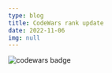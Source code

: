 ```yaml
---
type: blog
title: CodeWars rank update
date: 2022-11-06
img: null
---
```


![codewars badge](https://www.codewars.com/users/evgenykon/badges/large)